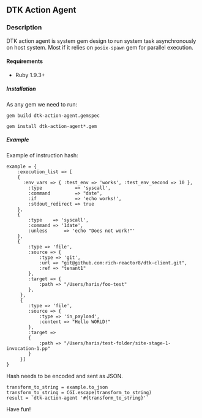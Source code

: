 ## DTK Action Agent

### Description

DTK action agent is system gem design to run system task asynchronously on host system. Most if it relies on `posix-spawn` gem for parallel execution.

#### Requirements

* Ruby 1.9.3+

##### Installation

As any gem we need to run:

	gem build dtk-action-agent.gemspec

	gem install dtk-action-agent*.gem

##### Example

Example of instruction hash:

	example = {
    	:execution_list => [
        {
          :env_vars => { :test_env => 'works', :test_env_second => 10 },
        	:type            => 'syscall',
        	:command         => "date",
        	:if              => 'echo works!',
        	:stdout_redirect => true
      	},
      	{
        	:type    => 'syscall',
        	:command => '1date',
        	:unless      => 'echo "Does not work!"'
        },
        {
        	:type => 'file',
        	:source => {
            	:type => 'git',
            	:url => "git@github.com:rich-reactor8/dtk-client.git",
            	:ref => "tenant1"
            },
        	:target => {
            	:path => "/Users/haris/foo-test"
            },
         },
         {
        	:type => 'file',
        	:source => {
          		:type => 'in_payload',
          		:content => "Hello WORLD!"
        	},
        	:target =>
        	{
          		:path => "/Users/haris/test-folder/site-stage-1-invocation-1.pp"
        	}
         }]
	}

Hash needs to be encoded and sent as JSON.

	transform_to_string = example.to_json
  	transform_to_string = CGI.escape(transform_to_string)
 	result = `dtk-action-agent '#{transform_to_string}'`

Have fun!